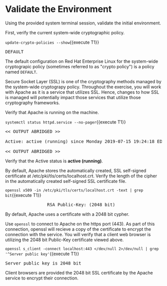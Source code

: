 # Validate the Environment 
Using the provided system terminal session, validate the initial environment.   

First, verify the current system-wide cryptographic policy.   

`update-crypto-policies --show`{{execute T1}}

<pre class="file">
DEFAULT
</pre>

The default configuration on Red Hat Enterprise Linux for the system-wide
cryptograpic policy (sometimes referred to as "crypto policy") is a
policy named `DEFAULT`.   

Secure Socket Layer (SSL) is one of the cryptography methods managed by
the system-wide cryptograpy policy.  Throughout the exercise, you will
work with Apache as it is a service that utilizes SSL.  Hence, changes
to how SSL is managed will potentially impact those services that utilize
those cryptography frameworks.

Verify that Apache is running on the machine.

`systemctl status httpd.service --no-pager`{{execute T1}}

<pre class="file">
<< OUTPUT ABRIDGED >>

Active: active (running) since Monday 2019-07-15 19:24:18 EDT; 3h 59min left

<< OUTPUT ABRIDGED >>
</pre>

Verify that the Active status is __active (running)__.   

By default, Apache stores the automatically created, SSL self-signed
certificate at /etc/pki/tls/certs/localhost.crt. Verify the length of the 
cipher in the automatically created self-signed SSL certificate file.    

`openssl x509 -in /etc/pki/tls/certs/localhost.crt -text | grep bit`{{execute T1}}

<pre class="file">
                RSA Public-Key: (2048 bit)
</pre>

By default, Apache uses a certificate with a 2048 bit cypher.   

Use `openssl` to connect to Apache on the https port (443).  As part of this 
connection, openssl will recieve a copy of the certificate to encrypt the 
connection with the service.  You will verify that a client web browser is 
utilizing the 2048 bit Public-Key certificate viewed above.   

`openssl s_client -connect localhost:443 </dev/null 2>/dev/null | grep '^Server public key'`{{execute T1}}

<pre class="file">
Server public key is 2048 bit
</pre>

Client browsers are provided the 2048 bit SSL certificate by the Apache service
to encrypt their connection.   

